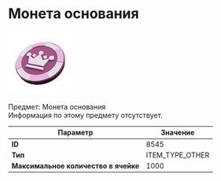 # Монета основания

![Item Image](../img/8545.webp?raw=true)

Предмет: Монета основания<br>Информация по этому предмету отсутствует.


| Параметр | Значение |
|----------|----------|
| **ID** | 8545 |
| **Тип** | ITEM_TYPE_OTHER |
| **Максимальное количество в ячейке** | 1000 |

